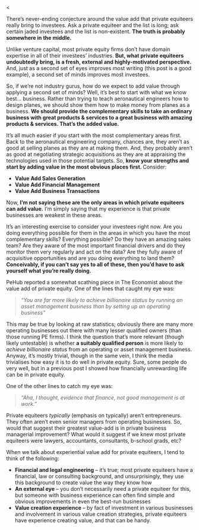 <<p>There&#8217;s never-ending conjecture around the value add that private equiteers really bring to investees. Ask a private equiteer and the list is long; ask certain jaded investees and the list is non-existent. <strong>The truth is probably somewhere in the middle.</strong></p><p>Unlike venture capital, most private equity firms don&#8217;t have domain expertise in all of their investees&#8217; industries. <strong>But, what private equiteers undoubtedly bring, is a fresh, external and highly-motivated perspective. </strong>And, just as a second set of eyes improves most writing (this post is a good example), a second set of minds improves most investees.</p><p>So, if we&#8217;re not industry gurus, how do we expect to add value through applying a second set of minds? Well, it&#8217;s best to start with what we know best&#8230; business. Rather than trying to teach aeronautical engineers how to design planes, we should show them how to make money from planes as a business. <strong>We should provide the complementary skills to take an ordinary business with great products &amp; services to a great business with amazing products &amp; services. That&#8217;s the added value.</strong></p><p>It&#8217;s all much easier if you start with the most complementary areas first. Back to the aeronautical engineering company, chances are, they aren&#8217;t as good at selling planes as they are at making them. And, they probably aren&#8217;t as good at negotiating strategic acquisitions as they are at appraising the technologies used in those potential targets. So, <strong>know your strengths and start by adding value in the most obvious places first. </strong>Consider:</p><ul><li><strong>Value Add Sales Generation</strong></li><li><strong>Value Add Financial Management</strong></li><li><strong>Value Add Business Transactions</strong></li></ul><p>Now, <strong>I&#8217;m not saying these are the only areas in which private equiteers can add value.</strong> I&#8217;m simply saying that my experience is that private businesses are weakest in these areas.</p><p>It&#8217;s an interesting exercise to consider your investees right now. Are you doing everything possible for them in the areas in which you have the most complementary skills? Everything possible? Do they have an amazing sales team? Are they aware of the most important financial drivers and do they monitor them very regularly and act on the data? Are they fully aware of acquisitive opportunities and are you doing everything to land them? <strong>Conceivably, if you can&#8217;t say yes to all of these, then you&#8217;d have to ask yourself what you&#8217;re really doing.</strong></p><p>PeHub reported a somewhat scathing piece in The Economist about the value add of private equity. One of the lines that caught my eye was:</p><blockquote><p><em>&#8220;You are far more likely to achieve billionaire status by running an asset management business than by setting up an operating business&#8221;</em></p></blockquote><p>This may be true by looking at raw statistics; obviously there are many more operating businesses out there with many lesser qualified owners (than those running PE firms). I think the question that&#8217;s more relevant (though likely untestable) is whether <strong>a suitably qualified person</strong> is more likely to <em>achieve billionaire status</em> from an operating or asset management business. Anyway, it&#8217;s mostly trivial, though in the same vein, I think the media trivialises how easy it is to do well in private equity. Sure, some people do very well, but in a previous post I showed how financially unrewarding life can be in private equity.</p><p>One of the other lines to catch my eye was:</p><blockquote><p><em>&#8220;Aha, I thought, evidence that finance, not good management is at work.&#8221;</em></p></blockquote><p>Private equiteers <em>typically</em> (emphasis on typically) aren&#8217;t entrepreneurs. They often aren&#8217;t even senior managers from operating businesses. So, would that suggest their greatest value-add is in private business managerial improvement? What would it suggest if we knew most private equiteers were lawyers, accountants, consultants, b-school grads, etc?</p><p>When we talk about experiential value add for private equiteers, I tend to think of the following:</p><ul><li><strong>Financial and legal engineering</strong> &#8211; it&#8217;s true; most private equiteers have a financial, law or consulting background, and unsurprisingly, they use this background to create value the way they know how</li><li><strong>An external eye</strong> &#8211; you don&#8217;t necessarily need a private equiteer for this, but someone with business experience can often find simple and obvious improvements in even the best-run businesses</li><li><strong>Value creation experience</strong> &#8211; by fact of investment in various businesses and involvement in various value creation strategies, private equiteers have experience creating value, and that can be handy.</li></ul>
